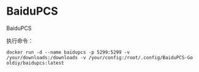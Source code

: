# BaiduPCS
BaiduPCS

执行命令：
```
docker run -d --name baidupcs -p 5299:5299 -v /your/downloads:/downloads -v /your/config:/root/.config/BaiduPCS-Go oldiy/baidupcs:latest
```
